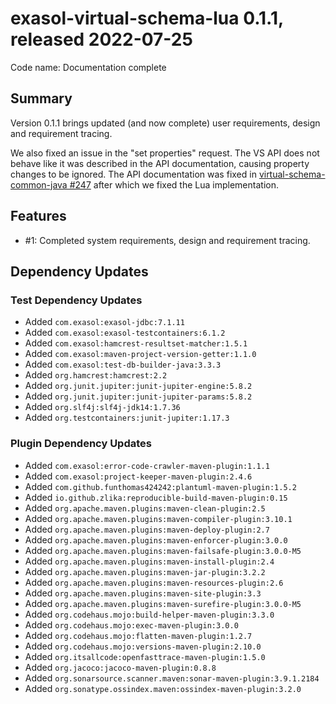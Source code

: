 # exasol-virtual-schema-lua 0.1.1, released 2022-07-25

Code name: Documentation complete

## Summary

Version 0.1.1 brings updated (and now complete) user requirements, design and requirement tracing.

We also fixed an issue in the "set properties" request. The VS API does not behave like it was described in the API documentation, causing property changes to be ignored. The API documentation was fixed in [virtual-schema-common-java #247](https://github.com/exasol/virtual-schema-common-java/issues/247) after which we fixed the Lua implementation. 

## Features

* #1: Completed system requirements, design and requirement tracing.

## Dependency Updates

### Test Dependency Updates

* Added `com.exasol:exasol-jdbc:7.1.11`
* Added `com.exasol:exasol-testcontainers:6.1.2`
* Added `com.exasol:hamcrest-resultset-matcher:1.5.1`
* Added `com.exasol:maven-project-version-getter:1.1.0`
* Added `com.exasol:test-db-builder-java:3.3.3`
* Added `org.hamcrest:hamcrest:2.2`
* Added `org.junit.jupiter:junit-jupiter-engine:5.8.2`
* Added `org.junit.jupiter:junit-jupiter-params:5.8.2`
* Added `org.slf4j:slf4j-jdk14:1.7.36`
* Added `org.testcontainers:junit-jupiter:1.17.3`

### Plugin Dependency Updates

* Added `com.exasol:error-code-crawler-maven-plugin:1.1.1`
* Added `com.exasol:project-keeper-maven-plugin:2.4.6`
* Added `com.github.funthomas424242:plantuml-maven-plugin:1.5.2`
* Added `io.github.zlika:reproducible-build-maven-plugin:0.15`
* Added `org.apache.maven.plugins:maven-clean-plugin:2.5`
* Added `org.apache.maven.plugins:maven-compiler-plugin:3.10.1`
* Added `org.apache.maven.plugins:maven-deploy-plugin:2.7`
* Added `org.apache.maven.plugins:maven-enforcer-plugin:3.0.0`
* Added `org.apache.maven.plugins:maven-failsafe-plugin:3.0.0-M5`
* Added `org.apache.maven.plugins:maven-install-plugin:2.4`
* Added `org.apache.maven.plugins:maven-jar-plugin:3.2.2`
* Added `org.apache.maven.plugins:maven-resources-plugin:2.6`
* Added `org.apache.maven.plugins:maven-site-plugin:3.3`
* Added `org.apache.maven.plugins:maven-surefire-plugin:3.0.0-M5`
* Added `org.codehaus.mojo:build-helper-maven-plugin:3.3.0`
* Added `org.codehaus.mojo:exec-maven-plugin:3.0.0`
* Added `org.codehaus.mojo:flatten-maven-plugin:1.2.7`
* Added `org.codehaus.mojo:versions-maven-plugin:2.10.0`
* Added `org.itsallcode:openfasttrace-maven-plugin:1.5.0`
* Added `org.jacoco:jacoco-maven-plugin:0.8.8`
* Added `org.sonarsource.scanner.maven:sonar-maven-plugin:3.9.1.2184`
* Added `org.sonatype.ossindex.maven:ossindex-maven-plugin:3.2.0`
